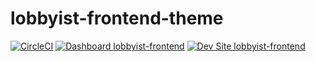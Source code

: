 # lobbyist-frontend-theme

[![CircleCI](https://circleci.com/gh/allanglez/lobbyist-frontend.svg?style=shield)](https://circleci.com/gh/allanglez/lobbyist-frontend)
[![Dashboard lobbyist-frontend](https://img.shields.io/badge/dashboard-lobbyist_frontend-yellow.svg)](https://dashboard.pantheon.io/sites/1408e6b1-2c9d-41f7-aa9c-d0e0920cba1c#dev/code)
[![Dev Site lobbyist-frontend](https://img.shields.io/badge/site-lobbyist_frontend-blue.svg)](http://dev-lobbyist-frontend.pantheonsite.io/)